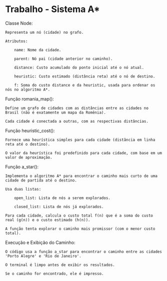 # Trabalho - Sistema A*

Classe Node:

    Representa um nó (cidade) no grafo.

    Atributos:

        name: Nome da cidade.

        parent: Nó pai (cidade anterior no caminho).

        distance: Custo acumulado do ponto inicial até o nó atual.

        heuristic: Custo estimado (distância reta) até o nó de destino.

        f: Soma do custo distance e da heuristic, usada para ordenar os nós no algoritmo A*.

Função romania_map():

    Define um grafo de cidades com as distâncias entre as cidades no Brasil (não é exatamente um mapa da Romênia).

    Cada cidade é conectada a outras, com as respectivas distâncias.

Função heuristic_cost():

    Fornece uma heurística simples para cada cidade (distância em linha reta até o destino).

    O valor da heurística foi predefinido para cada cidade, com base em um valor de aproximação.

Função a_star():

    Implementa o algoritmo A* para encontrar o caminho mais curto de uma cidade de partida até o destino.

    Usa duas listas:

        open_list: Lista de nós a serem explorados.

        closed_list: Lista de nós já explorados.

    Para cada cidade, calcula o custo total f(n) que é a soma do custo real (g(n)) e o custo estimado (h(n)).

    A função tenta explorar o caminho mais promissor (com o menor custo total).

Execução e Exibição do Caminho:

    O código usa a função a_star para encontrar o caminho entre as cidades 'Porto Alegre' e 'Rio de Janeiro'.

    O terminal é limpo antes de exibir os resultados.

    Se o caminho for encontrado, ele é impresso.